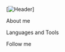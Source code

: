 [![Header](https://github.com/July-vilh/July-vilh/blob/main/asserts/pasted-image-0.png])]

About me

Languages and Tools

Follow me